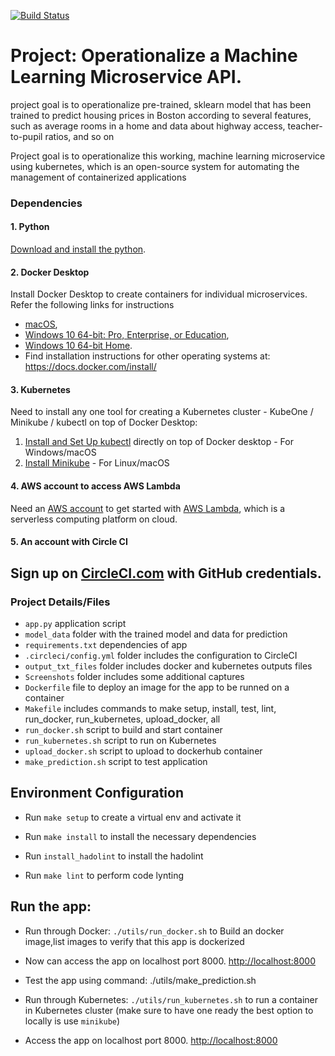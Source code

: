 [![Build Status](https://circleci.com/gh/pritikagargarora/udacity_machine_learning_microservice_api.svg?style=svg)](https://app.circleci.com/pipelines/github/PritikaGargArora/udacity_machine_learning_microservice_api)


# Project: Operationalize a Machine Learning Microservice API.
 project goal is to operationalize pre-trained, sklearn model that has been trained to predict housing prices in Boston according to several features, such as average rooms in a home and data about highway access, teacher-to-pupil ratios, and so on

 Project goal is to operationalize this working, machine learning microservice using kubernetes, which is an open-source system for automating the management of containerized applications

###  Dependencies
#### 1. Python
[Download and install the python](https://www.python.org/downloads/). 

#### 2. Docker Desktop
Install Docker Desktop to create containers for individual microservices. Refer the following links for instructions 
* [macOS](https://docs.docker.com/docker-for-mac/install/), 
* [Windows 10 64-bit: Pro, Enterprise, or Education](https://docs.docker.com/docker-for-windows/install/), 
* [Windows  10 64-bit Home](https://docs.docker.com/toolbox/toolbox_install_windows/). 
* Find installation instructions for other operating systems at:  https://docs.docker.com/install/

#### 3. Kubernetes 
Need to install any one tool for creating a Kubernetes cluster - KubeOne / Minikube / kubectl on top of Docker Desktop:
1. [Install and Set Up kubectl](https://kubernetes.io/docs/tasks/tools/install-kubectl/) directly on top of Docker desktop - For Windows/macOS
2. [Install Minikube](https://kubernetes.io/docs/tasks/tools/install-minikube/) - For Linux/macOS

#### 4. AWS account to access AWS Lambda
Need an [AWS account](https://aws.amazon.com/free/?all-free-tier.&all-free-tier.sort-by=item.additionalFields.SortRank&all-free-tier.sort-order=asc) to get started with [AWS Lambda](https://aws.amazon.com/lambda/), which is a serverless computing platform on cloud.  

#### 5. An account with Circle CI
Sign up on [CircleCI.com](https://circleci.com/signup/) with GitHub credentials. 
---


### Project Details/Files
*  `app.py` application script
* `model_data` folder with the trained model and data for prediction
* `requirements.txt` dependencies of app
* `.circleci/config.yml` folder includes the configuration to CircleCI
* `output_txt_files`  folder includes docker and kubernetes outputs files
* `Screenshots`  folder includes some additional captures
* `Dockerfile` file to deploy an image for the app to be runned on a container
* `Makefile`  includes commands to make setup, install, test, lint, run_docker, run_kubernetes, upload_docker, all
* `run_docker.sh` script to build and start container 
* `run_kubernetes.sh` script to run on Kubernetes
* `upload_docker.sh` script to upload to dockerhub container
* `make_prediction.sh` script to test application

## Environment Configuration
* Run `make setup` to create a virtual env and activate it

* Run `make install` to install the necessary dependencies

* Run `install_hadolint` to install the hadolint

* Run `make lint` to perform code lynting

## Run the app:

* Run through Docker:  `./utils/run_docker.sh` to Build an docker image,list images to verify that this app is dockerized

* Now can access the app on localhost port 8000. [http://localhost:8000](http://localhost:8000)

* Test the app using command: ./utils/make_prediction.sh

* Run through Kubernetes:  `./utils/run_kubernetes.sh` to run a container in Kubernetes cluster (make sure to have one ready the best option to locally is use `minikube`)
* Access the app on localhost port 8000. [http://localhost:8000](http://localhost:8000)
